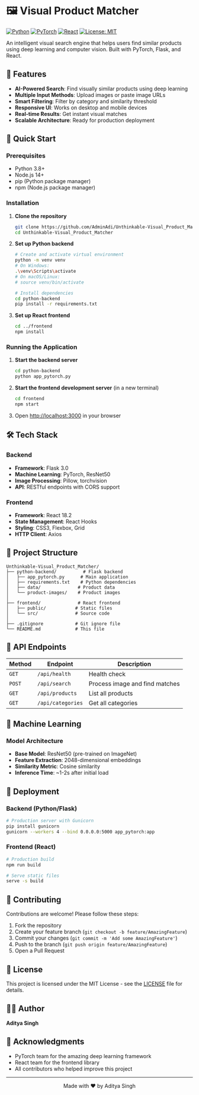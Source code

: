 # 🖼️ Visual Product Matcher

[![Python](https://img.shields.io/badge/Python-3.8+-blue.svg)](https://python.org)
[![PyTorch](https://img.shields.io/badge/PyTorch-2.0+-red.svg)](https://pytorch.org)
[![React](https://img.shields.io/badge/React-18.2-61DAFB.svg)](https://reactjs.org)
[![License: MIT](https://img.shields.io/badge/License-MIT-yellow.svg)](https://opensource.org/licenses/MIT)

An intelligent visual search engine that helps users find similar products using deep learning and computer vision. Built with PyTorch, Flask, and React.

## 🌟 Features

- **AI-Powered Search**: Find visually similar products using deep learning
- **Multiple Input Methods**: Upload images or paste image URLs
- **Smart Filtering**: Filter by category and similarity threshold
- **Responsive UI**: Works on desktop and mobile devices
- **Real-time Results**: Get instant visual matches
- **Scalable Architecture**: Ready for production deployment

## 🚀 Quick Start

### Prerequisites
- Python 3.8+
- Node.js 14+
- pip (Python package manager)
- npm (Node.js package manager)

### Installation

1. **Clone the repository**
   ```bash
   git clone https://github.com/AdminAdi/Unthinkable-Visual_Product_Matcher.git
   cd Unthinkable-Visual_Product_Matcher
   ```

2. **Set up Python backend**
   ```bash
   # Create and activate virtual environment
   python -m venv venv
   # On Windows:
   .\venv\Scripts\activate
   # On macOS/Linux:
   # source venv/bin/activate

   # Install dependencies
   cd python-backend
   pip install -r requirements.txt
   ```

3. **Set up React frontend**
   ```bash
   cd ../frontend
   npm install
   ```

### Running the Application

1. **Start the backend server**
   ```bash
   cd python-backend
   python app_pytorch.py
   ```

2. **Start the frontend development server** (in a new terminal)
   ```bash
   cd frontend
   npm start
   ```

3. Open [http://localhost:3000](http://localhost:3000) in your browser

## 🛠️ Tech Stack

### Backend
- **Framework**: Flask 3.0
- **Machine Learning**: PyTorch, ResNet50
- **Image Processing**: Pillow, torchvision
- **API**: RESTful endpoints with CORS support

### Frontend
- **Framework**: React 18.2
- **State Management**: React Hooks
- **Styling**: CSS3, Flexbox, Grid
- **HTTP Client**: Axios

## 📂 Project Structure

```
Unthinkable-Visual_Product_Matcher/
├── python-backend/          # Flask backend
│   ├── app_pytorch.py      # Main application
│   ├── requirements.txt    # Python dependencies
│   ├── data/              # Product data
│   └── product-images/    # Product images
│
├── frontend/              # React frontend
│   ├── public/           # Static files
│   └── src/              # Source code
│
├── .gitignore            # Git ignore file
└── README.md             # This file
```

## 🔧 API Endpoints

| Method | Endpoint | Description |
|--------|----------|-------------|
| `GET`  | `/api/health` | Health check |
| `POST` | `/api/search` | Process image and find matches |
| `GET`  | `/api/products` | List all products |
| `GET`  | `/api/categories` | Get all categories |

## 🤖 Machine Learning

### Model Architecture
- **Base Model**: ResNet50 (pre-trained on ImageNet)
- **Feature Extraction**: 2048-dimensional embeddings
- **Similarity Metric**: Cosine similarity
- **Inference Time**: ~1-2s after initial load

## 🚀 Deployment

### Backend (Python/Flask)
```bash
# Production server with Gunicorn
pip install gunicorn
gunicorn --workers 4 --bind 0.0.0.0:5000 app_pytorch:app
```

### Frontend (React)
```bash
# Production build
npm run build

# Serve static files
serve -s build
```

## 🤝 Contributing

Contributions are welcome! Please follow these steps:

1. Fork the repository
2. Create your feature branch (`git checkout -b feature/AmazingFeature`)
3. Commit your changes (`git commit -m 'Add some AmazingFeature'`)
4. Push to the branch (`git push origin feature/AmazingFeature`)
5. Open a Pull Request

## 📄 License

This project is licensed under the MIT License - see the [LICENSE](LICENSE) file for details.

## 👨‍💻 Author

**Aditya Singh**

## 🙏 Acknowledgments

- PyTorch team for the amazing deep learning framework
- React team for the frontend library
- All contributors who helped improve this project

---

<div align="center">
  Made with ❤️ by Aditya Singh
</div>
